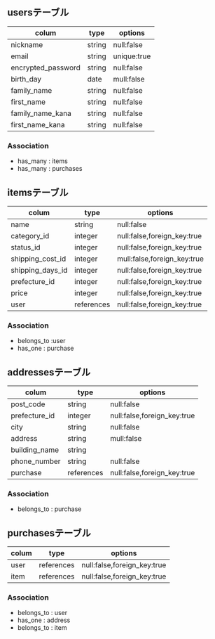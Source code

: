 ## usersテーブル
  |colum             |type   |options    |
  |------------------|-------|-----------|
  |nickname          |string |null:false |
  |email             |string |unique:true|
  |encrypted_password|string |null:false |
  |birth_day         |date   |mull:false |
  |family_name       |string |null:false |
  |first_name        |string |null:false |
  |family_name_kana  |string |null:false |
  |first_name_kana   |string |null:false |
 
  
  ### Association

- has_many : items
- has_many : purchases



## itemsテーブル

  | colum            |type      |options                    |
  |------------------|----------|---------------------------|
  |name              |string    |null:false                 |
  |category_id       |integer   |null:false,foreign_key:true|
  |status_id         |integer   |null:false,foreign_key:true|
  |shipping_cost_id  |integer   |mull:false,foreign_key:true|
  |shipping_days_id  |integer   |null:false,foreign_key:true|
  |prefecture_id     |integer   |null:false,foreign_key:true|
  |price             |integer   |null:false,foreign_key:true|
  |user              |references|null:false,foreign_key:true|
  ### Association
-  belongs_to :user
-  has_one : purchase

## addressesテーブル
  | colum            |type     |options                     |
  |------------------|-------  |----------------------------|
  |post_code         |string   |null:false                  |
  |prefecture_id     |integer  |null:false,foreign_key:true |
  |city              |string   |null:false                  |
  |address           |string   |mull:false                  |
  |building_name     |string   |                            |
  |phone_number      |string   |null:false                  |
  |purchase          |references|null:false,foreign_key:true|     
  ### Association
  - belongs_to : purchase
  

  ## purchasesテーブル
  | colum            |type      |options                    |
  |------------------|----------|---------------------------|
  |user              |references|null:false,foreign_key:true|
  |item              |references|null:false,foreign_key:true|
  
### Association
- belongs_to : user
- has_one : address
- belongs_to : item